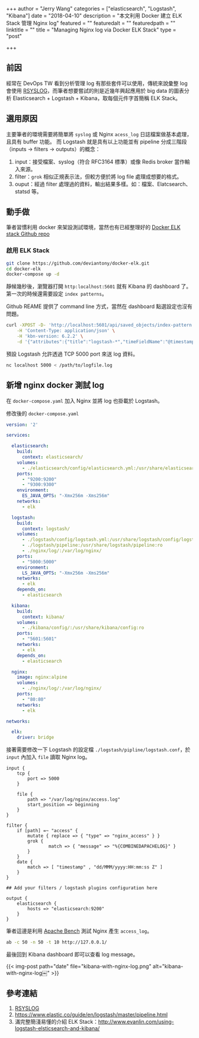 +++
author = "Jerry Wang"
categories = ["elasticsearch", "Logstash", "Kibana"]
date = "2018-04-10"
description = "本文利用 Docker 建立 ELK Stack 管理 Nginx log"
featured = ""
featuredalt = ""
featuredpath = ""
linktitle = ""
title = "Managing Nginx log via Docker ELK Stack"
type = "post"

+++

## 前因

經常在 DevOps TW 看到分析管理 log 有那些套件可以使用，傳統來說彙整 log 會使用 [RSYSLOG](https://www.rsyslog.com/)，而筆者想要嘗試的則是近幾年興起應用於 big data 的圖表分析 Elasticsearch + Logstash + Kibana，取每個元件字首簡稱 ELK Stack。

## 選用原因

主要筆者的環境需要將簡單將 `syslog` 或 Nginx `acess_log` 日誌檔案做基本處理，且具有 buffer 功能。
而 Logstash 就是具有以上功能並有 pipeline 分成三階段（inputs → filters → outputs）的概念：

1. input：接受檔案、syslog（符合 RFC3164 標準）或像 Redis broker 當作輸入來源。
2. filter：`grok` 相似正規表示法，但較方便於將 log file 處理成想要的格式。
3. ouput：經過 filter 處理過的資料，輸出結果多樣。如：檔案、Elatcsearch、statsd 等。

## 動手做

筆者習慣利用 docker 來架設測試環境，當然也有已經整理好的 [Docker ELK stack Github repo](https://github.com/deviantony/docker-elk)

### 啟用 ELK Stack

```bash
git clone https://github.com/deviantony/docker-elk.git
cd docker-elk
docker-compose up -d
```

靜候幾秒後，瀏覽器打開 `http:localhost:5601` 就有 Kibana 的 dashboard 了。第一次的時候還需要設定 `index patterns`。

Github REAME 提供了 command line 方式，當然在 dashboard 點選設定也沒有問題。

```bash
curl -XPOST -D- 'http://localhost:5601/api/saved_objects/index-pattern' \
    -H 'Content-Type: application/json' \
    -H 'kbn-version: 6.2.2' \
    -d '{"attributes":{"title":"logstash-*","timeFieldName":"@timestamp"}}'

```

預設 Logstash 允許透過 TCP 5000 port 來送 log 資料。

```bash
nc localhost 5000 < /path/to/logfile.log
```

## 新增 nginx docker 測試 log

在 `docker-compose.yaml` 加入 Nginx 並將 log 也掛載於 Logstash。

修改後的 `docker-compose.yaml`

```yaml
version: '2'

services:

  elasticsearch:
    build:
      context: elasticsearch/
    volumes:
      - ./elasticsearch/config/elasticsearch.yml:/usr/share/elasticsearch/config/elasticsearch.yml:ro
    ports:
      - "9200:9200"
      - "9300:9300"
    environment:
      ES_JAVA_OPTS: "-Xmx256m -Xms256m"
    networks:
      - elk

  logstash:
    build:
      context: logstash/
    volumes:
      - ./logstash/config/logstash.yml:/usr/share/logstash/config/logstash.yml:ro
      - ./logstash/pipeline:/usr/share/logstash/pipeline:ro
      - ./nginx/log/:/var/log/nginx/
    ports:
      - "5000:5000"
    environment:
      LS_JAVA_OPTS: "-Xmx256m -Xms256m"
    networks:
      - elk
    depends_on:
      - elasticsearch

  kibana:
    build:
      context: kibana/
    volumes:
      - ./kibana/config/:/usr/share/kibana/config:ro
    ports:
      - "5601:5601"
    networks:
      - elk
    depends_on:
      - elasticsearch

  nginx:
    image: nginx:alpine
    volumes:
      - ./nginx/log/:/var/log/nginx/
    ports:
      - "80:80"
    networks:
      - elk

networks:

  elk:
    driver: bridge
```

接著需要修改一下 Logstash 的設定檔 `./logstash/pipline/logstash.conf`，於 `input` 內加入 `file` 讀取 Nginx log。

```
input {
    tcp {
        port => 5000
    }

    file {
        path => "/var/log/nginx/access.log"
        start_position => beginning
    }
}

filter {
    if [path] =~ "access" {
        mutate { replace => { "type" => "nginx_access" } }
        grok {
                match => { "message" => "%{COMBINEDAPACHELOG}" }
        }
    }
    date {
        match => [ "timestamp" , "dd/MMM/yyyy:HH:mm:ss Z" ]
    }
}

## Add your filters / logstash plugins configuration here

output {
    elasticsearch {
        hosts => "elasticsearch:9200"
    }
}
```

筆者這邊是利用 [Apache Bench](https://httpd.apache.org/docs/2.4/programs/ab.html) 測試 Nginx 產生 `access_log`。

```bash
ab -c 50 -n 50 -t 10 http://127.0.0.1/
```

最後回到 Kibana dashboard 即可以查看 log message。

{{< img-post path="date" file="kibana-with-nginx-log.png" alt="kibana-with-nginx-log￼"  >}}



## 參考連結

1. [RSYSLOG](https://www.rsyslog.com/)
1. https://www.elastic.co/guide/en/logstash/master/pipeline.html
1. 滿完整簡淺易懂的介紹 ELK Stack：http://www.evanlin.com/using-logstash-elsticsearch-and-kibana/
